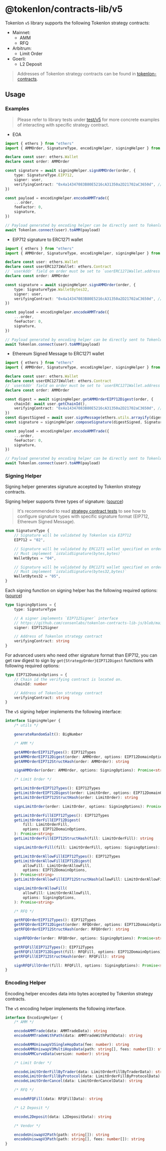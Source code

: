 # @tokenlon/contracts-lib/v5

Tokenlon `v5` library supports the following Tokenlon strategy contracts:

-   Mainnet:
    -   AMM
    -   RFQ
-   Arbitrum:
    -   Limit Order
-   Goerli:
    -   L2 Deposit

> Addresses of Tokenlon strategy contracts can be found in [tokenlon-contracts](https://github.com/consenlabs/tokenlon-contracts).

## Usage

### Examples

> Please refer to library tests under [test/v5](https://github.com/consenlabs/tokenlon-contracts-lib-js/blob/main/test/v5/) for more concrete examples of interacting with specific strategy contract.

-   EOA

```typescript
import { ethers } from "ethers"
import { AMMOrder, SignatureType, encodingHelper, signingHelper } from "@tokenlon/contracts-lib/v5"

declare const user: ethers.Wallet
declare const order: AMMOrder

const signature = await signingHelper.signAMMOrder(order, {
    type: SignatureType.EIP712,
    signer: user,
    verifyingContract: "0x4a14347083B80E5216cA31350a2D21702aC3650d", // Address of AMMWrapperWithPath
})

const payload = encodingHelper.encodeAMMTrade({
    ...order,
    feeFactor: 0,
    signature,
})

// Payload generated by encoding helper can be directly sent to Tokenlon proxy
await Tokenlon.connect(user).toAMM(payload)
```

-   EIP712 signature to ERC1271 wallet

```typescript
import { ethers } from "ethers"
import { AMMOrder, SignatureType, encodingHelper, signingHelper } from "@tokenlon/contracts-lib/v5"

declare const user: ethers.Wallet
declare const userERC1271Wallet: ethers.Contract
// `userAddr` field on order must be set to `userERC1271Wallet.address`
declare const order: AMMOrder

const signature = await signingHelper.signAMMOrder(order, {
    type: SignatureType.WalletBytes32,
    signer: user,
    verifyingContract: "0x4a14347083B80E5216cA31350a2D21702aC3650d", // Address of AMMWrapperWithPath
})

const payload = encodingHelper.encodeAMMTrade({
    ...order,
    feeFactor: 0,
    signature,
})

// Payload generated by encoding helper can be directly sent to Tokenlon proxy
await Tokenlon.connect(user).toAMM(payload)
```

-   Ethereum Signed Message to ERC1271 wallet

```typescript
import { ethers } from "ethers"
import { AMMOrder, SignatureType, encodingHelper, signingHelper } from "@tokenlon/contracts-lib/v5"

declare const user: ethers.Wallet
declare const userERC1271Wallet: ethers.Contract
// `userAddr` field on order must be set to `userERC1271Wallet.address`
declare const order: AMMOrder

const digest = await signingHelper.getAMMOrderEIP712Digest(order, {
    chainId: await user.getChainId(),
    verifyingContract: "0x4a14347083B80E5216cA31350a2D21702aC3650d", // Address of AMMWrapperWithPath
})
const digestSigned = await user.signMessage(ethers.utils.arrayify(digest))
const signature = signingHelper.composeSignature(digestSigned, SignatureType.WalletBytes32)

const payload = encodingHelper.encodeAMMTrade({
    ...order,
    feeFactor: 0,
    signature,
})

// Payload generated by encoding helper can be directly sent to Tokenlon proxy
await Tokenlon.connect(user).toAMM(payload)
```

### Signing Helper

Signing helper generates signature accepted by Tokenlon strategy contracts.

Signing helper supports three types of signature: ([source](https://github.com/consenlabs/tokenlon-contracts-lib-js/blob/main/src/signer/types.ts#L3-L7))

> It's recommended to read [strategy contract tests](https://github.com/consenlabs/tokenlon-contracts-lib-js/blob/main/test/v5/) to see how to configure signature types with specific signature format (EIP712, Ethereum Signed Message).

```typescript
enum SignatureType {
    // Signature will be validated by Tokenlon via EIP712
    EIP712 = "02",

    // Signature will be validated by ERC1271 wallet specified on order.
    // Must implement `isValidSignature(bytes,bytes)`
    WalletBytes = "04",

    // Signature will be validated by ERC1271 wallet specified on order.
    // Must implement `isValidSignature(bytes32,bytes)`
    WalletBytes32 = "05",
}
```

Each signing function on signing helper has the following required options: ([source](https://github.com/consenlabs/tokenlon-contracts-lib-js/blob/main/src/signer/types.ts#L9-L11))

```typescript
type SigningOptions = {
    type: SignatureType

    // A signer implements `EIP712Signer` interface
    // https://github.com/consenlabs/tokenlon-contracts-lib-js/blob/main/src/signer/types.ts#L29-L33
    signer: EIP712Signer

    // Address of Tokenlon strategy contract
    verifyingContract: string
}
```

For advanced users who need other signature format than EIP712, you can get raw digest to sign by `get{StrategyOrder}EIP712Digest` functions with following required options:

```typescript
type EIP712DomainOptions = {
    // Chain id the verifying contract is located on.
    chainId: number

    // Address of Tokenlon strategy contract
    verifyingContract: string
}
```

The `v5` signing helper implements the following interface:

```typescript
interface SigningHelper {
    /* utils */

    generateRandomSalt(): BigNumber

    /* AMM */

    getAMMOrderEIP712Types(): EIP712Types
    getAMMOrderEIP712Digest(order: AMMOrder, options: EIP712DomainOptions): Promise<string>
    getAMMOrderEIP712StructHash(order: AMMOrder): string

    signAMMOrder(order: AMMOrder, options: SigningOptions): Promise<string>

    /* Limit Order */

    getLimitOrderEIP712Types(): EIP712Types
    getLimitOrderEIP712Digest(order: LimitOrder, options: EIP712DomainOptions): Promise<string>
    getLimitOrderEIP712StructHash(order: LimitOrder): string

    signLimitOrder(order: LimitOrder, options: SigningOptions): Promise<string>

    getLimitOrderFillEIP712Types(): EIP712Types
    getLimitOrderFillEIP712Digest(
        fill: LimitOrderFill,
        options: EIP712DomainOptions,
    ): Promise<string>
    getLimitOrderFillEIP712StructHash(fill: LimitOrderFill): string

    signLimitOrderFill(fill: LimitOrderFill, options: SigningOptions): Promise<string>

    getLimitOrderAllowFillEIP712Types(): EIP712Types
    getLimitOrderAllowFillEIP712Digest(
        allowFill: LimitOrderAllowFill,
        options: EIP712DomainOptions,
    ): Promise<string>
    getLimitOrderAllowFillEIP712StructHash(allowFill: LimitOrderAllowFill): string

    signLimitOrderAllowFill(
        allowFill: LimitOrderAllowFill,
        options: SigningOptions,
    ): Promise<string>

    /* RFQ */

    getRFQOrderEIP712Types(): EIP712Types
    getRFQOrderEIP712Digest(order: RFQOrder, options: EIP712DomainOptions): Promise<string>
    getRFQOrderEIP712StructHash(order: RFQOrder): string

    signRFQOrder(order: RFQOrder, options: SigningOptions): Promise<string>

    getRFQFillEIP712Types(): EIP712Types
    getRFQFillEIP712Digest(fill: RFQFill, options: EIP712DomainOptions): Promise<string>
    getRFQFillEIP712StructHash(order: RFQFill): string

    signRFQFillOrder(fill: RFQFill, options: SigningOptions): Promise<string>
}
```

### Encoding Helper

Encoding helper encodes data into bytes accepted by Tokenlon strategy contracts.

The `v5` encoding helper implements the following interface.

```typescript
interface EncodingHelper {
    /* AMM */

    encodeAMMTrade(data: AMMTradeData): string
    encodeAMMTradeWithPath(data: AMMTradeWithPathData): string

    encodeAMMUniswapV3SingleHopData(fee: number): string
    encodeAMMUniswapV3MultiHopsData(path: string[], fees: number[]): string
    encodeAMMCurveData(version: number): string

    /* Limit Order */

    encodeLimitOrderFillByTrader(data: LimitOrderFillByTraderData): string
    encodeLimitOrderFillByProtocol(data: LimitOrderFillByProtocolData): string
    encodeLimitOrderCancel(data: LimitOrderCancelData): string

    /* RFQ */

    encodeRFQFill(data: RFQFillData): string

    /* L2 Deposit */

    encodeL2Deposit(data: L2DepositData): string

    /* Vendor */

    encodeUniswapV2Path(path: string[]): string
    encodeUniswapV3Path(path: string[], fees: number[]): string
}
```
